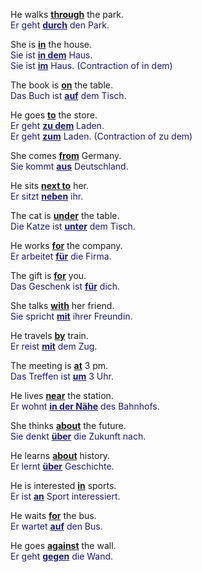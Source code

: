 He walks <u>**through**</u> the park.<br/>
<span style="color:MidnightBlue">Er geht <u>**durch**</u> den Park.</span>

She is <u>**in**</u> the house.<br/>
<span style="color:MidnightBlue">Sie ist <u>**in dem**</u> Haus.<br/></span>
<span style="color:MidnightBlue">Sie ist <u>**im**</u> Haus. (Contraction of in dem)</span>

The book is <u>**on**</u> the table.<br/>
<span style="color:MidnightBlue">Das Buch ist <u>**auf**</u> dem Tisch.</span>

He goes <u>**to**</u> the store.<br/>
<span style="color:MidnightBlue">Er geht <u>**zu dem**</u> Laden.<br/></span>
<span style="color:MidnightBlue">Er geht <u>**zum**</u> Laden. (Contraction of zu dem)</span>

She comes <u>**from**</u> Germany.<br/>
<span style="color:MidnightBlue">Sie kommt <u>**aus**</u> Deutschland.</span>

He sits <u>**next to**</u> her.<br/>
<span style="color:MidnightBlue">Er sitzt <u>**neben**</u> ihr.</span>

The cat is <u>**under**</u> the table.<br/>
<span style="color:MidnightBlue">Die Katze ist <u>**unter**</u> dem Tisch.</span>

He works <u>**for**</u> the company.<br/>
<span style="color:MidnightBlue">Er arbeitet <u>**für**</u> die Firma.</span>

The gift is <u>**for**</u> you.<br/>
<span style="color:MidnightBlue">Das Geschenk ist <u>**für**</u> dich.</span>

She talks <u>**with**</u> her friend.<br/>
<span style="color:MidnightBlue">Sie spricht <u>**mit**</u> ihrer Freundin.</span>

He travels <u>**by**</u> train.<br/>
<span style="color:MidnightBlue">Er reist <u>**mit**</u> dem Zug.</span>

The meeting is <u>**at**</u> 3 pm.<br/>
<span style="color:MidnightBlue">Das Treffen ist <u>**um**</u> 3 Uhr.</span>

He lives <u>**near**</u> the station.<br/>
<span style="color:MidnightBlue">Er wohnt <u>**in der Nähe**</u> des Bahnhofs.</span>

She thinks <u>**about**</u> the future.<br/>
<span style="color:MidnightBlue">Sie denkt <u>**über**</u> die Zukunft nach.</span>

He learns <u>**about**</u> history.<br/>
<span style="color:MidnightBlue">Er lernt <u>**über**</u> Geschichte.</span>

He is interested <u>**in**</u> sports.<br/>
<span style="color:MidnightBlue">Er ist <u>**an**</u> Sport interessiert.</span>

He waits <u>**for**</u> the bus.<br/>
<span style="color:MidnightBlue">Er wartet <u>**auf**</u> den Bus.</span>

He goes <u>**against**</u> the wall.<br/>
<span style="color:MidnightBlue">Er geht <u>**gegen**</u> die Wand.</span>
